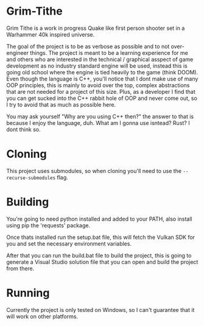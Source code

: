 # Grim-Tithe

Grim Tithe is a work in progress Quake like first person shooter set in a Warhammer 40k inspired universe.

The goal of the project is to be as verbose as possible and to not over-engineer things. The project is meant to be a learning experience for me and others who are interested in 
the technical / graphical asspect of game development as no industry standard engine will be used, instead this is going old school where the engine is tied heavily to the game (think DOOM).
Even though the language is C++, you'll notice that I dont make use of many OOP principles, this is mainly to avoid over the top, complex abstractions that are not needed for a project of this size.
Plus, as a developer I find that you can get sucked into the C++ rabbit hole of OOP and never come out, so I try to avoid that as much as possible here.

You may ask yourself "Why are you using C++ then?" the answer to that is because I enjoy the language, duh. What am I gonna use isntead? Rust? I dont think so.

# Cloning
This project uses submodules, so when cloning you'll need to use the `--recurse-submodules` flag.

# Building
You're going to need python installed and added to your PATH, also install using pip the 'requests' package.

Once thats installed run the setup.bat file, this will fetch the Vulkan SDK for you and set the necessary environment variables.

After that you can run the build.bat file to build the project, this is going to generate a Visual Studio solution file that you can open and build the project from there.

# Running

Currently the project is only tested on Windows, so I can't guarantee that it will work on other platforms.